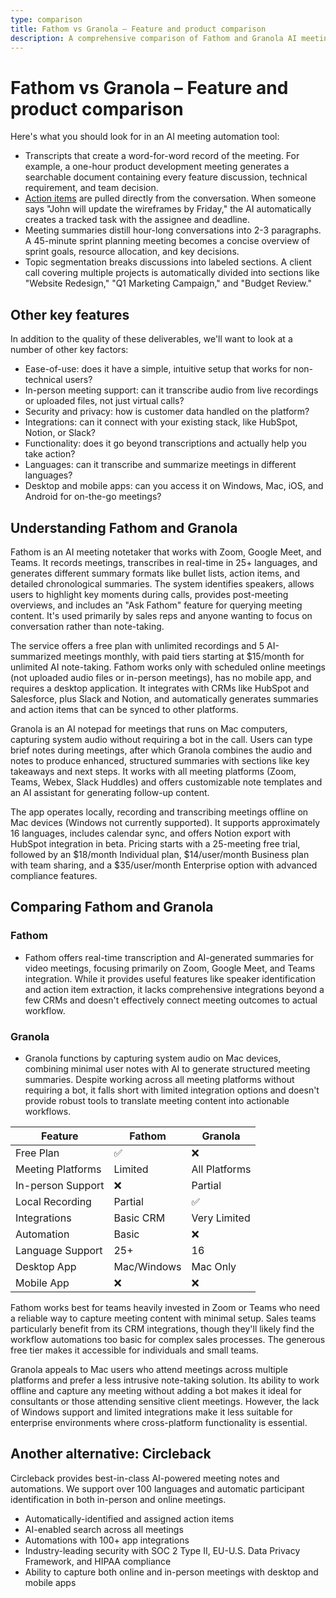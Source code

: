 ```yaml
---
type: comparison
title: Fathom vs Granola – Feature and product comparison
description: A comprehensive comparison of Fathom and Granola AI meeting automation tools, covering transcripts, action items, summaries, and key features like ease-of-use, platform support, and integrations.
---
```


# Fathom vs Granola – Feature and product comparison

Here's what you should look for in an AI meeting automation tool:  
* Transcripts that create a word-for-word record of the meeting. For example, a one-hour product development meeting generates a searchable document containing every feature discussion, technical requirement, and team decision.
* [Action items](/releases/add-action-items-to-meetings) are pulled directly from the conversation. When someone says "John will update the wireframes by Friday," the AI automatically creates a tracked task with the assignee and deadline.
* Meeting summaries distill hour-long conversations into 2-3 paragraphs. A 45-minute sprint planning meeting becomes a concise overview of sprint goals, resource allocation, and key decisions.
* Topic segmentation breaks discussions into labeled sections. A client call covering multiple projects is automatically divided into sections like "Website Redesign," "Q1 Marketing Campaign," and "Budget Review."

## Other key features
In addition to the quality of these deliverables, we'll want to look at a number of other key factors:
* Ease-of-use: does it have a simple, intuitive setup that works for non-technical users?
* In-person meeting support: can it transcribe audio from live recordings or uploaded files, not just virtual calls?
* Security and privacy: how is customer data handled on the platform?
* Integrations: can it connect with your existing stack, like HubSpot, Notion, or Slack?
* Functionality: does it go beyond transcriptions and actually help you take action?
* Languages: can it transcribe and summarize meetings in different languages?
* Desktop and mobile apps: can you access it on Windows, Mac, iOS, and Android for on-the-go meetings?

## Understanding Fathom and Granola
Fathom is an AI meeting notetaker that works with Zoom, Google Meet, and Teams. It records meetings, transcribes in real-time in 25+ languages, and generates different summary formats like bullet lists, action items, and detailed chronological summaries. The system identifies speakers, allows users to highlight key moments during calls, provides post-meeting overviews, and includes an "Ask Fathom" feature for querying meeting content. It's used primarily by sales reps and anyone wanting to focus on conversation rather than note-taking.

The service offers a free plan with unlimited recordings and 5 AI-summarized meetings monthly, with paid tiers starting at $15/month for unlimited AI note-taking. Fathom works only with scheduled online meetings (not uploaded audio files or in-person meetings), has no mobile app, and requires a desktop application. It integrates with CRMs like HubSpot and Salesforce, plus Slack and Notion, and automatically generates summaries and action items that can be synced to other platforms.

Granola is an AI notepad for meetings that runs on Mac computers, capturing system audio without requiring a bot in the call. Users can type brief notes during meetings, after which Granola combines the audio and notes to produce enhanced, structured summaries with sections like key takeaways and next steps. It works with all meeting platforms (Zoom, Teams, Webex, Slack Huddles) and offers customizable note templates and an AI assistant for generating follow-up content.

The app operates locally, recording and transcribing meetings offline on Mac devices (Windows not currently supported). It supports approximately 16 languages, includes calendar sync, and offers Notion export with HubSpot integration in beta. Pricing starts with a 25-meeting free trial, followed by an $18/month Individual plan, $14/user/month Business plan with team sharing, and a $35/user/month Enterprise option with advanced compliance features.

## Comparing Fathom and Granola

### Fathom
* Fathom offers real-time transcription and AI-generated summaries for video meetings, focusing primarily on Zoom, Google Meet, and Teams integration. While it provides useful features like speaker identification and action item extraction, it lacks comprehensive integrations beyond a few CRMs and doesn't effectively connect meeting outcomes to actual workflow.

### Granola
* Granola functions by capturing system audio on Mac devices, combining minimal user notes with AI to generate structured meeting summaries. Despite working across all meeting platforms without requiring a bot, it falls short with limited integration options and doesn't provide robust tools to translate meeting content into actionable workflows.

| Feature | Fathom | Granola |
|---------|--------|---------|
| Free Plan | ✅ | ❌ |
| Meeting Platforms | Limited | All Platforms |
| In-person Support | ❌ | Partial |
| Local Recording | Partial | ✅ |
| Integrations | Basic CRM | Very Limited |
| Automation | Basic | ❌ |
| Language Support | 25+ | 16 |
| Desktop App | Mac/Windows | Mac Only |
| Mobile App | ❌ | ❌ |

Fathom works best for teams heavily invested in Zoom or Teams who need a reliable way to capture meeting content with minimal setup. Sales teams particularly benefit from its CRM integrations, though they'll likely find the workflow automations too basic for complex sales processes. The generous free tier makes it accessible for individuals and small teams.

Granola appeals to Mac users who attend meetings across multiple platforms and prefer a less intrusive note-taking solution. Its ability to work offline and capture any meeting without adding a bot makes it ideal for consultants or those attending sensitive client meetings. However, the lack of Windows support and limited integrations make it less suitable for enterprise environments where cross-platform functionality is essential.

## Another alternative: Circleback
Circleback provides best-in-class AI-powered meeting notes and automations. We support over 100 languages and automatic participant identification in both in-person and online meetings.
* Automatically-identified and assigned action items
* AI-enabled search across all meetings
* Automations with 100+ app integrations
* Industry-leading security with SOC 2 Type II, EU-U.S. Data Privacy Framework, and HIPAA compliance
* Ability to capture both online and in-person meetings with desktop and mobile apps